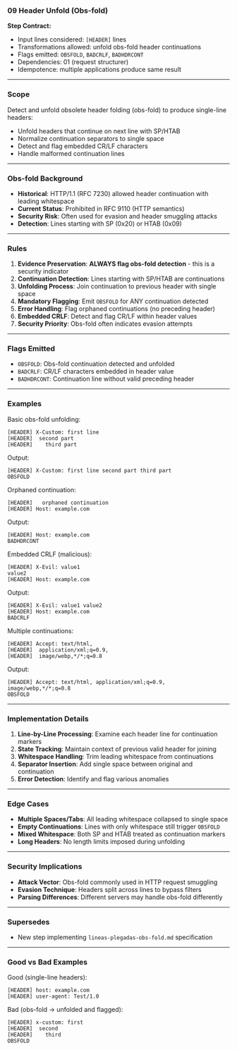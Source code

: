 ### 09 Header Unfold (Obs-fold)

**Step Contract:**
- Input lines considered: `[HEADER]` lines
- Transformations allowed: unfold obs-fold header continuations
- Flags emitted: `OBSFOLD`, `BADCRLF`, `BADHDRCONT`
- Dependencies: 01 (request structurer)
- Idempotence: multiple applications produce same result

---

### Scope

Detect and unfold obsolete header folding (obs-fold) to produce single-line headers:
- Unfold headers that continue on next line with SP/HTAB
- Normalize continuation separators to single space
- Detect and flag embedded CR/LF characters
- Handle malformed continuation lines

---

### Obs-fold Background

- **Historical**: HTTP/1.1 (RFC 7230) allowed header continuation with leading whitespace
- **Current Status**: Prohibited in RFC 9110 (HTTP semantics)
- **Security Risk**: Often used for evasion and header smuggling attacks
- **Detection**: Lines starting with SP (0x20) or HTAB (0x09)

---

### Rules

1. **Evidence Preservation**: **ALWAYS flag obs-fold detection** - this is a security indicator
2. **Continuation Detection**: Lines starting with SP/HTAB are continuations
3. **Unfolding Process**: Join continuation to previous header with single space
4. **Mandatory Flagging**: Emit `OBSFOLD` for ANY continuation detected
5. **Error Handling**: Flag orphaned continuations (no preceding header)
6. **Embedded CRLF**: Detect and flag CR/LF within header values
7. **Security Priority**: Obs-fold often indicates evasion attempts

---

### Flags Emitted

- `OBSFOLD`: Obs-fold continuation detected and unfolded
- `BADCRLF`: CR/LF characters embedded in header value
- `BADHDRCONT`: Continuation line without valid preceding header

---

### Examples

Basic obs-fold unfolding:
```
[HEADER] X-Custom: first line
[HEADER]  second part
[HEADER]	third part
```

Output:
```
[HEADER] X-Custom: first line second part third part
OBSFOLD
```

Orphaned continuation:
```
[HEADER]   orphaned continuation
[HEADER] Host: example.com
```

Output:
```
[HEADER] Host: example.com
BADHDRCONT
```

Embedded CRLF (malicious):
```
[HEADER] X-Evil: value1
value2
[HEADER] Host: example.com
```

Output:
```
[HEADER] X-Evil: value1 value2
[HEADER] Host: example.com
BADCRLF
```

Multiple continuations:
```
[HEADER] Accept: text/html,
[HEADER]  application/xml;q=0.9,
[HEADER]  image/webp,*/*;q=0.8
```

Output:
```
[HEADER] Accept: text/html, application/xml;q=0.9, image/webp,*/*;q=0.8
OBSFOLD
```

---

### Implementation Details

1. **Line-by-Line Processing**: Examine each header line for continuation markers
2. **State Tracking**: Maintain context of previous valid header for joining
3. **Whitespace Handling**: Trim leading whitespace from continuations
4. **Separator Insertion**: Add single space between original and continuation
5. **Error Detection**: Identify and flag various anomalies

---

### Edge Cases

- **Multiple Spaces/Tabs**: All leading whitespace collapsed to single space
- **Empty Continuations**: Lines with only whitespace still trigger `OBSFOLD`
- **Mixed Whitespace**: Both SP and HTAB treated as continuation markers
- **Long Headers**: No length limits imposed during unfolding

---

### Security Implications

- **Attack Vector**: Obs-fold commonly used in HTTP request smuggling
- **Evasion Technique**: Headers split across lines to bypass filters
- **Parsing Differences**: Different servers may handle obs-fold differently

---

### Supersedes

- New step implementing `lineas-plegadas-obs-fold.md` specification

---

### Good vs Bad Examples

Good (single-line headers):
```
[HEADER] host: example.com
[HEADER] user-agent: Test/1.0
```

Bad (obs-fold → unfolded and flagged):
```
[HEADER] x-custom: first
[HEADER]  second
[HEADER] 	third
OBSFOLD
```
